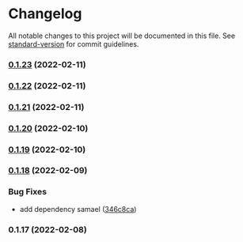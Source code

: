 # Changelog

All notable changes to this project will be documented in this file. See [standard-version](https://github.com/conventional-changelog/standard-version) for commit guidelines.

### [0.1.23](https://github.com/zzzgit/cardation/compare/v0.1.21...v0.1.23) (2022-02-11)

### [0.1.22](https://github.com/zzzgit/cardation/compare/v0.1.21...v0.1.22) (2022-02-11)

### [0.1.21](https://github.com/zzzgit/cardation/compare/v0.1.18...v0.1.21) (2022-02-11)

### [0.1.20](https://github.com/zzzgit/cardation/compare/v0.1.18...v0.1.20) (2022-02-10)

### [0.1.19](https://github.com/zzzgit/cardation/compare/v0.1.18...v0.1.19) (2022-02-10)

### [0.1.18](https://github.com/zzzgit/cardation/compare/v0.1.17...v0.1.18) (2022-02-09)


### Bug Fixes

* add dependency samael ([346c8ca](https://github.com/zzzgit/cardation/commit/346c8ca528902bce58dec155cd325cd484389953))

### 0.1.17 (2022-02-08)
